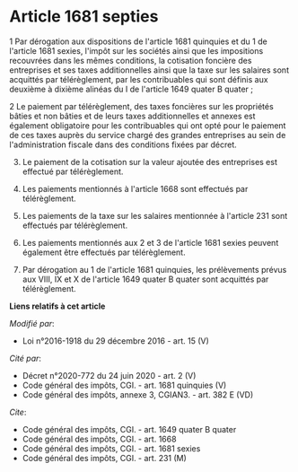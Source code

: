 # Article 1681 septies

1 Par dérogation aux dispositions de l'article 1681 quinquies et du 1 de l'article 1681 sexies, l'impôt sur les sociétés
ainsi que les impositions recouvrées dans les mêmes conditions, la cotisation foncière des entreprises et ses taxes
additionnelles ainsi que la taxe sur les salaires sont acquittés par télérèglement, par les contribuables qui sont définis
aux deuxième à dixième alinéas du I de l'article 1649 quater B quater ; 

2 Le paiement par télérèglement, des taxes foncières sur les propriétés bâties et non bâties et de leurs taxes additionnelles
et annexes est également obligatoire pour les contribuables qui ont opté pour le paiement de ces taxes auprès du service
chargé des grandes entreprises au sein de l'administration fiscale dans des conditions fixées par décret. 

3. Le paiement de la cotisation sur la valeur ajoutée des entreprises est effectué par télérèglement. 

4. Les paiements mentionnés à l'article 1668 sont effectués par télérèglement. 

5. Les paiements de la taxe sur les salaires mentionnée à l'article 231 sont effectués par télérèglement. 

6. Les paiements mentionnés aux 2 et 3 de l'article 1681 sexies peuvent également être effectués par télérèglement.

7. Par dérogation au 1 de l'article 1681 quinquies, les prélèvements  prévus aux VIII, IX et X de l'article 1649 quater B
quater sont  acquittés par télérèglement.

**Liens relatifs à cet article**

_Modifié par_:

  - Loi n°2016-1918 du 29 décembre 2016 - art. 15 (V)

_Cité par_:

  - Décret n°2020-772 du 24 juin 2020 - art. 2 (V)
  - Code général des impôts, CGI. - art. 1681 quinquies (V)
  - Code général des impôts, annexe 3, CGIAN3. - art. 382 E (VD)

_Cite_:

  - Code général des impôts, CGI. - art. 1649 quater B quater
  - Code général des impôts, CGI. - art. 1668
  - Code général des impôts, CGI. - art. 1681 sexies
  - Code général des impôts, CGI. - art. 231 (M)
